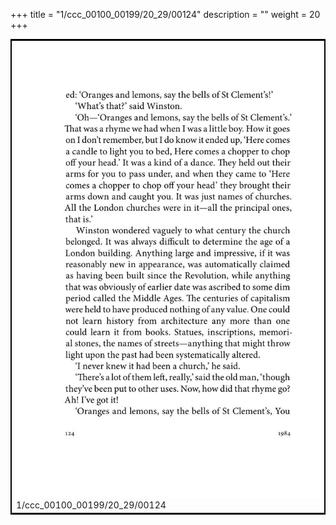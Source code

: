+++
title = "1/ccc_00100_00199/20_29/00124"
description = ""
weight = 20
+++

<table style="border:2px solid black;max-width:800px;max-height:800px;" 
><tr><td>
<img class="center-fit-jpg"
src="/jpg_/out_jpg_1984__124.jpg">
1/ccc_00100_00199/20_29/00124
</img></td></tr></table>
